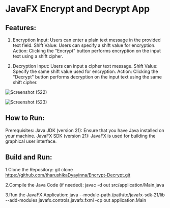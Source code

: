 # JavaFX Encrypt and Decrypt App

## Features:
1. Encryption
Input: Users can enter a plain text message in the provided text field.
Shift Value: Users can specify a shift value for encryption.
Action: Clicking the "Encrypt" button performs encryption on the input text using a shift cipher.

2. Decryption
Input: Users can input a cipher text message.
Shift Value: Specify the same shift value used for encryption.
Action: Clicking the "Decrypt" button performs decryption on the input text using the same shift cipher.

![Screenshot (522)](https://github.com/tharushikaDyayinna/Encrypt-Decrypt/assets/102175958/1878b993-caf0-44fd-b65c-86b3e73304ce)

![Screenshot (523)](https://github.com/tharushikaDyayinna/Encrypt-Decrypt/assets/102175958/55b74fb6-3e8d-49fa-a60d-4c80928b93d0)

## How to Run:
Prerequisites:
Java JDK (version 21): Ensure that you have Java installed on your machine.
JavaFX SDK (version 21): JavaFX is used for building the graphical user interface.

## Build and Run:

1.Clone the Repository:
git clone https://github.com/tharushikaDyayinna/Encrypt-Decrypt.git

2.Compile the Java Code (if needed):
javac -d out src/application/Main.java

3.Run the JavaFX Application:
java --module-path /path/to/javafx-sdk-21/lib --add-modules javafx.controls,javafx.fxml -cp out application.Main



